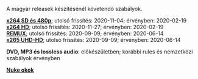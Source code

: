A magyar releasek készítésénél követendő szabályok.

[**x264 SD és 480p**](https://github.com/encoding-hun/rules-and-standards/blob/master/series-and-movies-x264-sd-and-480p.md); utolsó frissítés: 2020-11-04; érvényben: 2020-02-19<br />
[**x264 HD**](https://github.com/encoding-hun/rules-and-standards/blob/master/series-and-movies-x264-hd.md); utolsó frissítés: 2020-11-27; érvényben: 2020-02-19<br />
[**REMUX**](https://github.com/encoding-hun/rules-and-standards/blob/master/series-and-movies-remux.md); utolsó frissítés: 2020-09-09; érvényben: 2020-06-14<br />
[**x265 UHD-HD**](https://github.com/encoding-hun/rules-and-standards/blob/master/series-and-movies-x265-hd-uhd.md); utolsó frissítés: 2020-09-09; érvényben: 2020-06-14<br />


**DVD, MP3 és lossless audio**: előkészületben; korábbi rules és nemzetközi szabályok érvényben


[**Nuke okok**](https://github.com/encoding-hun/rules-and-standards/blob/master/nuke_reasons_movies.md)

